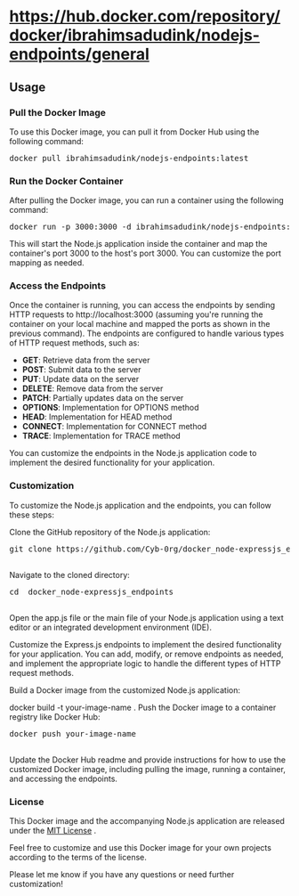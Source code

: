 # https://hub.docker.com/repository/docker/ibrahimsadudink/nodejs-endpoints/general

## Usage
### Pull the Docker Image
To use this Docker image, you can pull it from Docker Hub using the following command:
<pre>
docker pull ibrahimsadudink/nodejs-endpoints:latest
</pre>

### Run the Docker Container
After pulling the Docker image, you can run a container using the following command:
<pre>
docker run -p 3000:3000 -d ibrahimsadudink/nodejs-endpoints:latest
</pre>
This will start the Node.js application inside the container and map the container's port 3000 to the host's port 3000. You can customize the port mapping as needed.

### Access the Endpoints
Once the container is running, you can access the endpoints by sending HTTP requests to http://localhost:3000 (assuming you're running the container on your local machine and mapped the ports as shown in the previous command). The endpoints are configured to handle various types of HTTP request methods, such as:

- **GET**: Retrieve data from the server
- **POST**: Submit data to the server
- **PUT**: Update data on the server
- **DELETE**: Remove data from the server
- **PATCH**: Partially updates data on the server
- **OPTIONS**: Implementation for OPTIONS method
- **HEAD**:  Implementation for HEAD method
- **CONNECT**: Implementation for CONNECT method
- **TRACE**:  Implementation for TRACE method

You can customize the endpoints in the Node.js application code to implement the desired functionality for your application.

### Customization
To customize the Node.js application and the endpoints, you can follow these steps:

Clone the GitHub repository of the Node.js application:

 <pre>
git clone https://github.com/Cyb-0rg/docker_node-expressjs_endpoints.git
 </pre>
Navigate to the cloned directory:

<pre>
cd  docker_node-expressjs_endpoints
 </pre>
Open the app.js file or the main file of your Node.js application using a text editor or an integrated development environment (IDE).

Customize the Express.js endpoints to implement the desired functionality for your application. You can add, modify, or remove endpoints as needed, and implement the appropriate logic to handle the different types of HTTP request methods.

Build a Docker image from the customized Node.js application:

docker build -t your-image-name .
Push the Docker image to a container registry like Docker Hub:
 <pre>
docker push your-image-name
 </pre>
Update the Docker Hub readme and provide instructions for how to use the customized Docker image, including pulling the image, running a container, and accessing the endpoints.

### License 
This Docker image and the accompanying Node.js application are released under the [MIT License](https://github.com/dockerfile/nodejs/blob/master/LICENSE) .

Feel free to customize and use this Docker image for your own projects according to the terms of the license.

Please let me know if you have any questions or need further customization!
